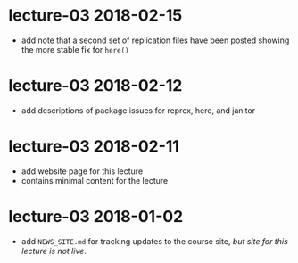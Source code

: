 # lecture-03 2018-02-15

* add note that a second set of replication files have been posted showing the more stable fix for `here()`

# lecture-03 2018-02-12

* add descriptions of package issues for reprex, here, and janitor

# lecture-03 2018-02-11

* add website page for this lecture
* contains minimal content for the lecture

# lecture-03 2018-01-02

* add `NEWS_SITE.md` for tracking updates to the course site, *but site for this lecture is not live*.
